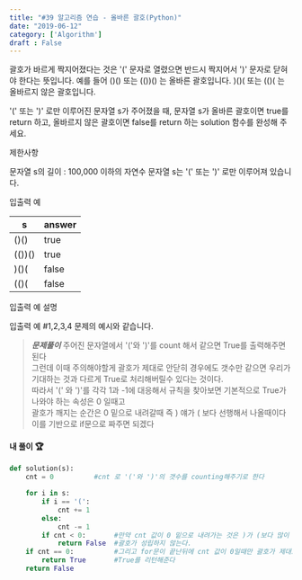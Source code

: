 ```yaml
---
title: "#39 알고리즘 연습 - 올바른 괄호(Python)"
date: "2019-06-12"
category: ['Algorithm']
draft : False
---
```


괄호가 바르게 짝지어졌다는 것은 '(' 문자로 열렸으면 반드시 짝지어서 ')' 문자로 닫혀야 한다는 뜻입니다. 
예를 들어
()() 또는 (())() 는 올바른 괄호입니다.
)()( 또는 (()( 는 올바르지 않은 괄호입니다.

'(' 또는 ')' 로만 이루어진 문자열 s가 주어졌을 때, 
문자열 s가 올바른 괄호이면 true를 return 하고, 
올바르지 않은 괄호이면 false를 return 하는 solution 함수를 완성해 주세요.


제한사항

문자열 s의 길이 : 100,000 이하의 자연수
문자열 s는 '(' 또는 ')' 로만 이루어져 있습니다.


입출력 예

|s|	answer|
|-|-|
|()()|	true|
|(())()|	true|
|)()(|	false|
|(()(|	false|


입출력 예 설명

입출력 예 #1,2,3,4
문제의 예시와 같습니다.


>__*문제풀이*__
주어진 문자열에서  '('와 ')'를 count 해서 같으면 True를 출력해주면 된다   
그런데 이때 주의해야할게 괄호가 제대로 안닫히 경우에도 갯수만 같으면 우리가 기대하는 것과 다르게 True로 처리해버릴수 있다는 것이다.   
따라서 '(' 와 ')'를 각각 1과 -1에 대응해서 규칙을 찾아보면
기본적으로 True가 나와야 하는 속성은 0 일때고   
괄호가 깨지는 순간은 0 밑으로 내려갈때 즉 ) 얘가 ( 보다 선행해서 나올때이다   
이를 기반으로 if문으로 짜주면 되겠다



#### 내 풀이 🏆
```python
def solution(s):
    cnt = 0          #cnt 로 '('와 ')'의 갯수를 counting해주기로 한다

    for i in s:
        if i == '(':
            cnt += 1
        else:
            cnt -= 1
        if cnt < 0:       #만약 cnt 값이 0 밑으로 내려가는 것은 )가 (보다 많이 나왔다는 뜻이므로 
            return False  #괄호가 성립하지 않는다.
    if cnt == 0:          #그리고 for문이 끝난뒤에 cnt 값이 0일때만 괄호가 제대로 열리고 닫혔다는 의미이므로
        return True       #True를 리턴해준다
    return False
```

